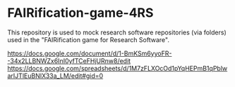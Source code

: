# FAIRification-game-4RS
This repository is used to mock research software repositories (via folders) used in the "FAIRification game for Research Software".

https://docs.google.com/document/d/1-BmKSm6yyoFR--34x2LLBNWZx6InI0yfTCeFHjURnw8/edit 
https://docs.google.com/spreadsheets/d/1M7zFLXOcOd1pYqHEPmB1qPblwarIJTlEuBNIX33a_LM/edit#gid=0 
